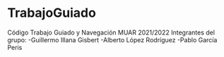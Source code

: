# TrabajoGuiado
Código Trabajo Guiado y Navegación MUAR 2021/2022
Integrantes del grupo:
 -Guillermo Illana Gisbert
 -Alberto López Rodríguez
 -Pablo García Peris
